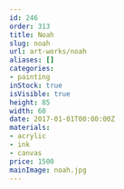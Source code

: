 ```yaml
---
id: 246
order: 313
title: Noah
slug: noah
url: art-works/noah
aliases: []
categories:
- painting
inStock: true
isVisible: true
height: 85
width: 60
date: 2017-01-01T00:00:00Z
materials:
- acrylic
- ink
- canvas
price: 1500
mainImage: noah.jpg
---
```

